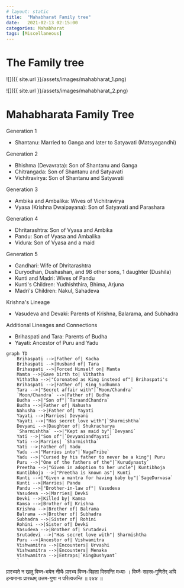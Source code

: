 ```yaml
---
# layout: static
title:  "Mahabharat Family tree"
date:   2021-02-13 02:15:00
categories: Mahabharat
tags: [Miscellaneous]
---
```


# The Family tree 

![]({{ site.url }}/assets/images/mahabharat_1.png)

![]({{ site.url }}/assets/images/mahabharat_2.png)

# Mahabharata Family Tree

Generation 1
- Shantanu: Married to Ganga and later to Satyavati (Matsyagandhi)

Generation 2
- Bhishma (Devavrata): Son of Shantanu and Ganga
- Chitrangada: Son of Shantanu and Satyavati
- Vichitravirya: Son of Shantanu and Satyavati


Generation 3
- Ambika and Ambalika: Wives of Vichitravirya
- Vyasa (Krishna Dwaipayana): Son of Satyavati and Parashara


Generation 4
- Dhritarashtra: Son of Vyasa and Ambika
- Pandu: Son of Vyasa and Ambalika
- Vidura: Son of Vyasa and a maid


Generation 5
- Gandhari: Wife of Dhritarashtra
- Duryodhan, Dushashan, and 98 other sons, 1 daughter (Dushila)
- Kunti and Madri: Wives of Pandu
- Kunti's Children: Yudhishthira, Bhima, Arjuna
- Madri's Children: Nakul, Sahadeva


Krishna's Lineage
- Vasudeva and Devaki: Parents of Krishna, Balarama, and Subhadra

Additional Lineages and Connections
- Brihaspati and Tara: Parents of Budha
- Yayati: Ancestor of Puru and Yadu


```mermaid
graph TD
    Brihaspati -->|Father of| Kacha
    Brihaspati -->|Husband of| Tara
    Brihaspati -->|Forced Himself on| Mamta
    Mamta -->|Gave birth to| Vithatha
    Vithatha -->|"Coronated as King instead of"| Brihaspati's
    Brihaspati -->|Father of| King_Sudhumna
    Tara -->|"Secret affair with"|`Moon/Chandra`
    `Moon/Chandra` -->|Father of| Budha
    Budha -->|"Son of"|`TaraandChandra`
    Budha -->|Father of| Nahusha
    Nahusha -->|Father of| Yayati
    Yayati -->|Marries| Devyani
    Yayati -->|"Has secret love with"|`Sharmishtha`
    Devyani -->|Daughter of| Shukracharya
    `Sharmishtha` -->|"Kept as maid by"|`Devyani`
    Yati -->|"Son of"|`DevyaniandYayati`
    Yati -->|Marries| `Sharmishtha`
    Yati -->|Father of| Yadu
    Yadu -->|"Marries into"|`NagaTribe`
    Yadu -->|"Cursed by his father to never be a king"| Puru
    Puru -->|"One of the fathers of the"|`Kurudynasty`
    Preetha -->|"Given in adoption to her uncle"| Kuntibhoja
    Kuntibhoja -->|"Preetha is known as"| Kunti
    Kunti -->|"Given a mantra for having baby by"|`SageDurvasa`
    Kunti -->|Marries| Pandu
    Pandu -->|"Brother-in-law of"| Vasudeva
    Vasudeva -->|Marries| Devki
    Devki -->|Killed by| Kamsa
    Kamsa -->|Brother of| Krishna
    Krishna -->|Brother of| Balrama
    Balrama -->|Brother of| Subhadra
    Subhadra -->|Sister of| Rohini
    Rohini -->|Sister of| Devki
    Vasudeva -->|Brother of| Srutadevi
    Srutadevi -->|"Has secret love with"| Sharmishtha
    Puru -->|Ancestor of| Vishwamitra
    Vishwamitra -->|Encounters| Urvashi
    Vishwamitra -->|Encounters| Menaka
    Vishwamitra -->|Entraps|`KingDushyant`
    `
```
प्रारभ्यते न खलु विघ्न-भयेन नीचैः
प्रारभ्य विघ्न-विहता विरमन्ति मध्याः ।
विघ्नैः सहस्र-गुणितैर् अपि हन्यमानाः
प्रारब्धम् उत्तम-गुणा न परित्यजन्ति ॥ २४४ ॥